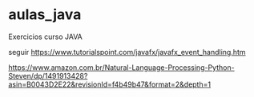 # aulas_java
Exercicios curso JAVA

  seguir
  https://www.tutorialspoint.com/javafx/javafx_event_handling.htm
  
  https://www.amazon.com.br/Natural-Language-Processing-Python-Steven/dp/1491913428?asin=B0043D2E22&revisionId=f4b49b47&format=2&depth=1
  
